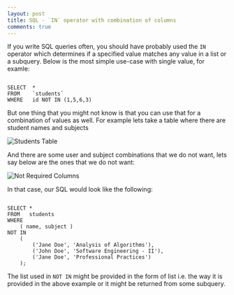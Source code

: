 ```yaml
---
layout: post
title: SQL - `IN` operator with combination of columns
comments: true
---
```

If you write SQL queries often, you should have probably used the `IN` operator which determines if a specified value matches any value in a list or a subquery. Below is the most simple use-case with single value, for examle:

<pre><code class="sql">
SELECT	* 
FROM 	`students`
WHERE 	id NOT IN (1,5,6,3)
</code></pre>

But one thing that you might not know is that you can use that for a combination of values as well. For example lets take a table where there are student names and subjects

![Students Table](http://i.imgur.com/q7VZHxk.png)

And there are some user and subject combinations that we do not want, lets say below are the ones that we do not want:

![Not Required Columns](http://i.imgur.com/L0dK0DR.png)

In that case, our SQL would look like the following:

<pre><code class="sql">
SELECT * 
FROM   students 
WHERE 
	( name, subject )
NOT IN 
	(
		('Jane Doe', 'Analysis of Algorithms'),
		('John Doe', 'Software Engineering - II'),
		('Jane Doe', 'Professional Practices')
	);
</code></pre>

The list used in `NOT IN` might be provided in the form of list i.e. the way it is provided in the above example or it might be returned from some subquery.
